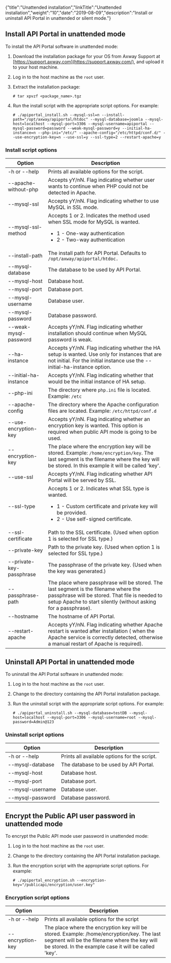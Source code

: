{"title":"Unattended installation","linkTitle":"Unattended installation","weight":"10","date":"2019-08-09","description":"Install or uninstall API Portal in unattended or silent mode."}

## Install API Portal in unattended mode

To install the API Portal software in unattended mode:

1.  Download the installation package for your OS from Axway Support at [https://support.axway.com](https://support.axway.com/), and upload it to your host machine.
2.  Log in to the host machine as the `root` user.
3.  Extract the installation package:

    ```
    # tar xpvzf <package_name>.tgz
    ```

5.  Run the install script with the appropriate script options. For example:

    ```
    # ./apiportal_install.sh --mysql-ssl=n --install-path="/opt/axway/apiportal/htdoc" --mysql-database=joomla --mysql-host=localhost --mysql-port=3306 --mysql-username=apiportal --mysql-password=password --weak-mysql-password=y --initial-ha-instance=n --php-ini="/etc/" --apache-config="/etc/httpd/conf.d/" --use-encryption-key=n --use-ssl=y --ssl-type=2 --restart-apache=y
    ```

### Install script options

| Option                   | Description                                                                                                                                                                                               |
|--------------------------|-----------------------------------------------------------------------------------------------------------------------------------------------------------------------------------------------------------|
| -h or --help             | Prints all available options for the script.                                                                                                                                                              |
| --apache-without-php     | Accepts yY/nN. Flag indicating whether user wants to continue when PHP could not be detected in Apache.                                                                                                   |
| --mysql-ssl              | Accepts yY/nN. Flag indicating whether to use MySQL in SSL mode.                                                                                                                                          |
| --mysql-ssl-method       | Accepts 1 or 2. Indicates the method used when SSL mode for MySQL is wanted. <ul><li>1 - One-way authentication</li><li>2 - Two-way authentication</li></ul>|
| --install-path           | The install path for API Portal. Defaults to `/opt/axway/apiportal/htdoc.`                                                                                                                                |
| --mysql-database         | The database to be used by API Portal.                                                                                                                                                                    |
| --mysql-host             | Database host.                                                                                                                                                                                            |
| --mysql-port             | Database port.                                                                                                                                                                                            |
| --mysql-username         | Database user.                                                                                                                                                                                            |
| --mysql-password         | Database password.                                                                                                                                                                                        |
| --weak-mysql-password    | Accepts yY/nN. Flag indicating whether installation should continue when MySQL password is weak.                                                                                                          |
| --ha-instance            | Accepts yY/nN. Flag indicating whether the HA setup is wanted. Use only for instances that are not initial. For the initial instance use the --initial-ha-instance option.                                |
| --initial-ha-instance    | Accepts yY/nN. Flag indicating whether that would be the initial instance of HA setup.                                                                                                                    |
| --php-ini                | The directory where `php.ini` file is located. Example: `/etc`                                                                                                                                            |
| --apache-config          | The directory where the Apache configuration files are located. Example: `/etc/httpd/conf.d`                                                                                                              |
| --use-encryption-key     | Accepts yY/nN. Flag indicating whether an encryption key is wanted. This option is required when public API mode is going to be used.                                                                     |
| --encryption-key         | The place where the encryption key will be stored. Example: `/home/encryption/key`. The last segment is the filename where the key will be stored. In this example it will be called 'key'.               |
| --use-ssl                | Accepts yY/nN. Flag indicating whether API Portal will be served by SSL.                                                                                                                                  |
| --ssl-type               | Accepts 1 or 2. Indicates what SSL type is wanted. <ul><li>1 - Custom certificate and private key will be provided.</li><li>2 - Use self-signed certificate.</li></ul>|
| --ssl-certificate        | Path to the SSL certificate. (Used when option 1 is selected for SSL type.)                                                                                                                               |
| --private-key            | Path to the private key. (Used when option 1 is selected for SSL type.)                                                                                                                                   |
| --private-key-passphrase | The passphrase of the private key. (Used when the key was generated.)                                                                                                                                     |
| --passphrase-path        | The place where passphrase will be stored. The last segment is the filename where the passphrase will be stored. That file is needed to setup Apache to start silently (without asking for a passphrase). |
| --hostname               | The hostname of API Portal.                                                                                                                                                                               |
| --restart-apache         | Accepts yY/nN. Flag indicating whether Apache restart is wanted after installation ( when the Apache service is correctly detected, otherwise a manual restart of Apache is required).                    |

## Uninstall API Portal in unattended mode

To uninstall the API Portal software in unattended mode:

1.  Log in to the host machine as the `root` user.
2.  Change to the directory containing the API Portal installation package.
3.  Run the uninstall script with the appropriate script options. For example:

    ```
    # ./apiportal_uninstall.sh --mysql-database=testDB --mysql-host=localhost --mysql-port=3306 --mysql-username=root --mysql-password=Admin@123
    ```

### Uninstall script options

| Option           | Description                                  |
|------------------|----------------------------------------------|
| -h or --help     | Prints all available options for the script. |
| --mysql-database | The database to be used by API Portal.       |
| --mysql-host     | Database host.                               |
| --mysql-port     | Database port.                               |
| --mysql-username | Database user.                               |
| --mysql-password | Database password.                           |

## Encrypt the Public API user password in unattended mode

To encrypt the Public API mode user password in unattended mode:

1.  Log in to the host machine as the `root` user.
2.  Change to the directory containing the API Portal installation package.
3.  Run the encryption script with the appropriate script options. For example:

    ```
    # ./apiportal_encryption.sh --encryption-key="/publicapi/encryption/user.key"
    ```

### Encryption script options

| Option           | Description                                                                                                                                                                                        |
|------------------|----------------------------------------------------------------------------------------------------------------------------------------------------------------------------------------------------|
| -h or --help     | Prints all available options for the script                                                                                                                                                        |
| --encryption-key | The place where the encryption key will be stored. Example: /home/encryption/key. The last segment will be the filename where the key will be stored. In the example case it will be called 'key'. |
